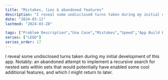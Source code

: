 ```yaml
---
title: "Mistakes, lies & abandoned features"
description: "I reveal some undisclosed turns taken during my initial development of this app. Notably: an abandoned attempt to implement a recursive search for nested sets within sets that would potentially have enabled some cool additional features, and which I might return to later."
date: "2024-03-11"
lastmod: "2024-03-28"

tags: ["Problem Description","Use Case","Mistakes","Speed","App Build Plan"]
series: ["LEGO"]
series_order: 17
---
```


I reveal some undisclosed turns taken during my initial development of this app. Notably: an abandoned attempt to implement a recursive search for nested sets within sets that would potentially have enabled some cool additional features, and which I might return to later.
